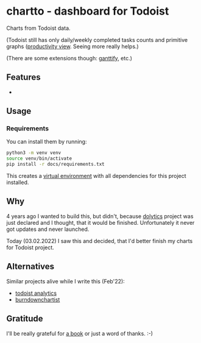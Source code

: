 # chartto - dashboard for Todoist

Charts from Todoist data.

(Todoist still has only daily/weekly completed tasks counts and primitive graphs ([productivity view](https://todoist.com/help/articles/how-to-use-the-productivity-view). Seeing more really helps.)

(There are some extensions though: [ganttify](https://todoist.com/integrations/apps/ganttify), etc.)

## Features

- 


## Usage

### Requirements
You can install them by running:

```bash
python3 -m venv venv
source venv/bin/activate
pip install -r docs/requirements.txt
```

This creates a [virtual environment](https://docs.python.org/3/library/venv.html#:~:text=A%20virtual%20environment%20is%20a,part%20of%20your%20operating%20system.) with all dependencies for this project installed.


## Why

4 years ago I wanted to build this, but didn't, because [dolytics](https://www.producthunt.com/upcoming/dolytics) project was just declared and I thought, that it would be finished.
Unfortunately it never got updates and never launched.

Today (03.02.2022) I saw this and decided, that I'd better finish my charts for Todoist project.  

## Alternatives

Similar projects alive while I write this (Feb'22): 

- [todoist analytics](https://github.com/brunorosilva/todoist-analytics#todoist-analytics)
- [burndownchartist](https://burndownchartist.appspot.com/)

## Gratitude

I'll be really grateful for [a book](https://www.buymeacoffee.com/walsk) or just a word of thanks. :-)
